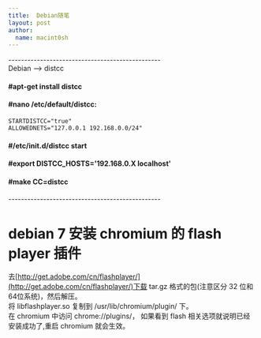 ```yaml
---
title:  Debian随笔
layout: post
author:
  name: macint0sh
---
```

\------------------------------------------------   
Debian --> distcc   
#### \#apt-get install distcc    
#### \#nano /etc/default/distcc:    
    
    STARTDISTCC="true"   
    ALLOWEDNETS="127.0.0.1 192.168.0.0/24"   

#### \#/etc/init.d/distcc start   
#### \#export DISTCC_HOSTS='192.168.0.X localhost'   
#### \#make CC=distcc   
\------------------------------------------------   
# debian 7 安装 chromium 的 flash player 插件   
 
去[http://get.adobe.com/cn/flashplayer/](http://get.adobe.com/cn/flashplayer/)下载 tar.gz 格式的包(注意区分 32 位和64位系统)，然后解压。   
将 libflashplayer.so 复制到 /usr/lib/chromium/plugin/ 下。   
在 chromium 中访问 chrome://plugins/， 如果看到 flash 相关选项就说明已经安装成功了,重启 chromium 就会生效。   

